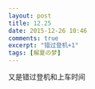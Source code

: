 ```yaml
---
layout: post
title: 12.25
date: 2015-12-26 10:46
comments: true
excerpt: "错过登机+1"
tags: [解夏の梦]
---
```

又是错过登机和上车时间

